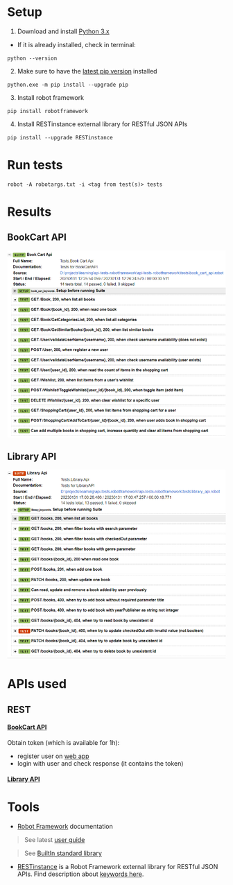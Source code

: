 # Setup

1. Download and install [Python 3.x](https://www.python.org/downloads/windows/)
- If it is already installed, check in terminal:

```
python --version
```

2. Make sure to have the [latest pip version](https://pip.pypa.io/en/stable/installation/) installed

```
python.exe -m pip install --upgrade pip
```

3. Install robot framework

```
pip install robotframework
```

4. Install RESTinstance external library for RESTful JSON APIs

```
pip install --upgrade RESTinstance
```

# Run tests

```
robot -A robotargs.txt -i <tag from test(s)> tests
```

# Results

## BookCart API

![BookCartAPI-test-results](/screenshots_results/book_cart_api_tests_results.PNG "BookCartAPI-test-results")

## Library API

![LibraryAPI-test-results](/screenshots_results/library_api_tests_results.PNG "LibraryAPI-test-results")

# APIs used

## REST

#### [BookCart API](https://bookcart.azurewebsites.net/swagger/index.html)

Obtain token (which is available for 1h):
- register user on [web app](https://bookcart.azurewebsites.net/)
- login with user and check response (it contains the token)

#### [Library API](https://glitch.com/edit/#!/postman-library-api?path=README.md)

# Tools

- [Robot Framework](https://robotframework.org/robotframework/) documentation
> See latest [user guide](https://robotframework.org/robotframework/latest/RobotFrameworkUserGuide.html)

> See [BuiltIn standard library](https://robotframework.org/robotframework/latest/libraries/BuiltIn.html)

- [RESTinstance](https://github.com/asyrjasalo/RESTinstance/) is a Robot Framework external library for RESTful JSON APIs. Find description about [keywords here](https://asyrjasalo.github.io/RESTinstance/).

